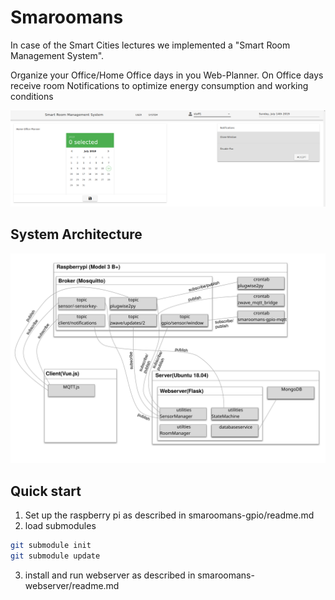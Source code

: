 # Smaroomans
In case of the Smart Cities lectures we implemented a "Smart Room Management System".

Organize your Office/Home Office days in you Web-Planner. On Office days receive room Notifications to optimize energy consumption and working conditions

![smaroomans interface](img/smaroomans.png)

## System Architecture
![smaroomans architecture](img/architecture.svg)

## Quick start
1. Set up the raspberry pi as described in smaroomans-gpio/readme.md
2. load submodules
```bash
git submodule init
git submodule update
```
3. install and run webserver as described in smaroomans-webserver/readme.md


